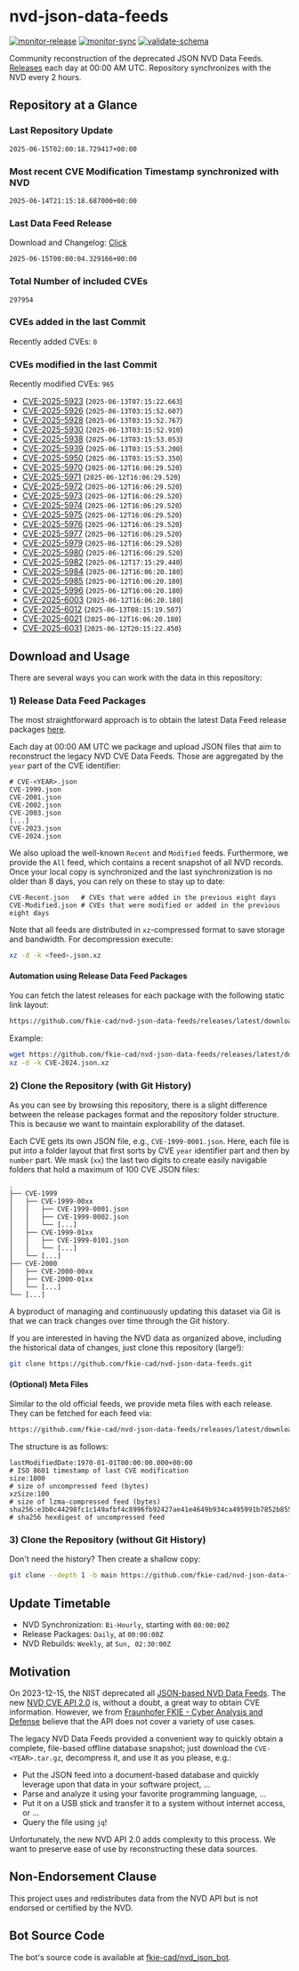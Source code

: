 # nvd-json-data-feeds

[![monitor-release](https://github.com/fkie-cad/nvd-json-data-feeds/actions/workflows/monitor_release.yml/badge.svg)](https://github.com/fkie-cad/nvd-json-data-feeds/actions/workflows/monitor_release.yml)
[![monitor-sync](https://github.com/fkie-cad/nvd-json-data-feeds/actions/workflows/monitor_sync.yml/badge.svg)](https://github.com/fkie-cad/nvd-json-data-feeds/actions/workflows/monitor_sync.yml)
[![validate-schema](https://github.com/fkie-cad/nvd-json-data-feeds/actions/workflows/validate_schema.yml/badge.svg)](https://github.com/fkie-cad/nvd-json-data-feeds/actions/workflows/validate_schema.yml)

Community reconstruction of the deprecated JSON NVD Data Feeds.
[Releases](https://github.com/fkie-cad/nvd-json-data-feeds/releases/latest) each day at 00:00 AM UTC.
Repository synchronizes with the NVD every 2 hours.

## Repository at a Glance

### Last Repository Update

```plain
2025-06-15T02:00:18.729417+00:00
```

### Most recent CVE Modification Timestamp synchronized with NVD

```plain
2025-06-14T21:15:18.687000+00:00
```

### Last Data Feed Release

Download and Changelog: [Click](https://github.com/fkie-cad/nvd-json-data-feeds/releases/latest)

```plain
2025-06-15T00:00:04.329166+00:00
```

### Total Number of included CVEs

```plain
297954
```

### CVEs added in the last Commit

Recently added CVEs: `0`



### CVEs modified in the last Commit

Recently modified CVEs: `965`

- [CVE-2025-5923](CVE-2025/CVE-2025-59xx/CVE-2025-5923.json) (`2025-06-13T07:15:22.663`)
- [CVE-2025-5926](CVE-2025/CVE-2025-59xx/CVE-2025-5926.json) (`2025-06-13T03:15:52.607`)
- [CVE-2025-5928](CVE-2025/CVE-2025-59xx/CVE-2025-5928.json) (`2025-06-13T03:15:52.767`)
- [CVE-2025-5930](CVE-2025/CVE-2025-59xx/CVE-2025-5930.json) (`2025-06-13T03:15:52.910`)
- [CVE-2025-5938](CVE-2025/CVE-2025-59xx/CVE-2025-5938.json) (`2025-06-13T03:15:53.053`)
- [CVE-2025-5939](CVE-2025/CVE-2025-59xx/CVE-2025-5939.json) (`2025-06-13T03:15:53.200`)
- [CVE-2025-5950](CVE-2025/CVE-2025-59xx/CVE-2025-5950.json) (`2025-06-13T03:15:53.350`)
- [CVE-2025-5970](CVE-2025/CVE-2025-59xx/CVE-2025-5970.json) (`2025-06-12T16:06:29.520`)
- [CVE-2025-5971](CVE-2025/CVE-2025-59xx/CVE-2025-5971.json) (`2025-06-12T16:06:29.520`)
- [CVE-2025-5972](CVE-2025/CVE-2025-59xx/CVE-2025-5972.json) (`2025-06-12T16:06:29.520`)
- [CVE-2025-5973](CVE-2025/CVE-2025-59xx/CVE-2025-5973.json) (`2025-06-12T16:06:29.520`)
- [CVE-2025-5974](CVE-2025/CVE-2025-59xx/CVE-2025-5974.json) (`2025-06-12T16:06:29.520`)
- [CVE-2025-5975](CVE-2025/CVE-2025-59xx/CVE-2025-5975.json) (`2025-06-12T16:06:29.520`)
- [CVE-2025-5976](CVE-2025/CVE-2025-59xx/CVE-2025-5976.json) (`2025-06-12T16:06:29.520`)
- [CVE-2025-5977](CVE-2025/CVE-2025-59xx/CVE-2025-5977.json) (`2025-06-12T16:06:29.520`)
- [CVE-2025-5979](CVE-2025/CVE-2025-59xx/CVE-2025-5979.json) (`2025-06-12T16:06:29.520`)
- [CVE-2025-5980](CVE-2025/CVE-2025-59xx/CVE-2025-5980.json) (`2025-06-12T16:06:29.520`)
- [CVE-2025-5982](CVE-2025/CVE-2025-59xx/CVE-2025-5982.json) (`2025-06-12T17:15:29.440`)
- [CVE-2025-5984](CVE-2025/CVE-2025-59xx/CVE-2025-5984.json) (`2025-06-12T16:06:20.180`)
- [CVE-2025-5985](CVE-2025/CVE-2025-59xx/CVE-2025-5985.json) (`2025-06-12T16:06:20.180`)
- [CVE-2025-5996](CVE-2025/CVE-2025-59xx/CVE-2025-5996.json) (`2025-06-12T16:06:20.180`)
- [CVE-2025-6003](CVE-2025/CVE-2025-60xx/CVE-2025-6003.json) (`2025-06-12T16:06:20.180`)
- [CVE-2025-6012](CVE-2025/CVE-2025-60xx/CVE-2025-6012.json) (`2025-06-13T08:15:19.507`)
- [CVE-2025-6021](CVE-2025/CVE-2025-60xx/CVE-2025-6021.json) (`2025-06-12T16:06:20.180`)
- [CVE-2025-6031](CVE-2025/CVE-2025-60xx/CVE-2025-6031.json) (`2025-06-12T20:15:22.450`)


## Download and Usage

There are several ways you can work with the data in this repository:

### 1) Release Data Feed Packages

The most straightforward approach is to obtain the latest Data Feed release packages [here](https://github.com/fkie-cad/nvd-json-data-feeds/releases/latest).

Each day at 00:00 AM UTC we package and upload JSON files that aim to reconstruct the legacy NVD CVE Data Feeds.
Those are aggregated by the `year` part of the CVE identifier:

```
# CVE-<YEAR>.json
CVE-1999.json
CVE-2001.json
CVE-2002.json
CVE-2003.json
[...]
CVE-2023.json
CVE-2024.json
```

We also upload the well-known `Recent` and `Modified` feeds.
Furthermore, we provide the `All` feed, which contains a recent snapshot of all NVD records.
Once your local copy is synchronized and the last synchronization is no older than 8 days, you can rely on these to stay up to date:

```plain
CVE-Recent.json   # CVEs that were added in the previous eight days
CVE-Modified.json # CVEs that were modified or added in the previous eight days
```

Note that all feeds are distributed in `xz`-compressed format to save storage and bandwidth.
For decompression execute:

```sh
xz -d -k <feed>.json.xz
```

#### Automation using Release Data Feed Packages

You can fetch the latest releases for each package with the following static link layout:

```sh
https://github.com/fkie-cad/nvd-json-data-feeds/releases/latest/download/CVE-<YEAR>.json.xz
```

Example:

```sh
wget https://github.com/fkie-cad/nvd-json-data-feeds/releases/latest/download/CVE-2024.json.xz
xz -d -k CVE-2024.json.xz
```

### 2) Clone the Repository (with Git History)

As you can see by browsing this repository, there is a slight difference between the release packages format and the repository folder structure.
This is because we want to maintain explorability of the dataset.

Each CVE gets its own JSON file, e.g., `CVE-1999-0001.json`.
Here, each file is put into a folder layout that first sorts by CVE `year` identifier part and then by `number` part.
We mask (`xx`) the last two digits to create easily navigable folders that hold a maximum of 100 CVE JSON files:

```plain
.
├── CVE-1999
│   ├── CVE-1999-00xx
│   │   ├── CVE-1999-0001.json
│   │   ├── CVE-1999-0002.json
│   │   └── [...]
│   ├── CVE-1999-01xx
│   │   ├── CVE-1999-0101.json
│   │   └── [...]
│   └── [...]
├── CVE-2000
│   ├── CVE-2000-00xx
│   ├── CVE-2000-01xx
│   └── [...]
└── [...]
```

A byproduct of managing and continuously updating this dataset via Git is that we can track changes over time through the Git history.

If you are interested in having the NVD data as organized above, including the historical data of changes, just clone this repository (large!):

```sh
git clone https://github.com/fkie-cad/nvd-json-data-feeds.git
```

#### (Optional) Meta Files

Similar to the old official feeds, we provide meta files with each release. They can be fetched for each feed via:

```sh
https://github.com/fkie-cad/nvd-json-data-feeds/releases/latest/download/CVE-<YEAR>.meta
```

The structure is as follows:

```plain
lastModifiedDate:1970-01-01T00:00:00.000+00:00                          # ISO 8601 timestamp of last CVE modification
size:1000                                                               # size of uncompressed feed (bytes)
xzSize:100                                                              # size of lzma-compressed feed (bytes)
sha256:e3b0c44298fc1c149afbf4c8996fb92427ae41e4649b934ca495991b7852b855 # sha256 hexdigest of uncompressed feed
```

### 3) Clone the Repository (without Git History)

Don't need the history? Then create a shallow copy:

```sh
git clone --depth 1 -b main https://github.com/fkie-cad/nvd-json-data-feeds.git
```


## Update Timetable

* NVD Synchronization: `Bi-Hourly`, starting with `00:00:00Z`
* Release Packages: `Daily`, at `00:00:00Z`
* NVD Rebuilds: `Weekly`, at `Sun, 02:30:00Z`


## Motivation

On 2023-12-15, the NIST deprecated all [JSON-based NVD Data Feeds](https://nvd.nist.gov/vuln/data-feeds#divRetirementBanner-1).
The new [NVD CVE API 2.0](https://nvd.nist.gov/developers/vulnerabilities) is, without a doubt, a great way to obtain CVE information.
However, we from [Fraunhofer FKIE - Cyber Analysis and Defense](https://www.fkie.fraunhofer.de/en/departments/cad.html) believe that the API does not cover a variety of use cases.

The legacy NVD Data Feeds provided a convenient way to quickly obtain a complete, file-based offline database snapshot; just download the `CVE-<YEAR>.tar.gz`, decompress it, and use it as you please, e.g.:

- Put the JSON feed into a document-based database and quickly leverage upon that data in your software project, ...
- Parse and analyze it using your favorite programming language, ...
- Put it on a USB stick and transfer it to a system without internet access, or ...
- Query the file using `jq`!

Unfortunately, the new NVD API 2.0 adds complexity to this process.
We want to preserve ease of use by reconstructing these data sources.

## Non-Endorsement Clause

This project uses and redistributes data from the NVD API but is not endorsed or certified by the NVD.

## Bot Source Code

The bot's source code is available at [fkie-cad/nvd\_json\_bot](https://github.com/fkie-cad/nvd_json_bot).